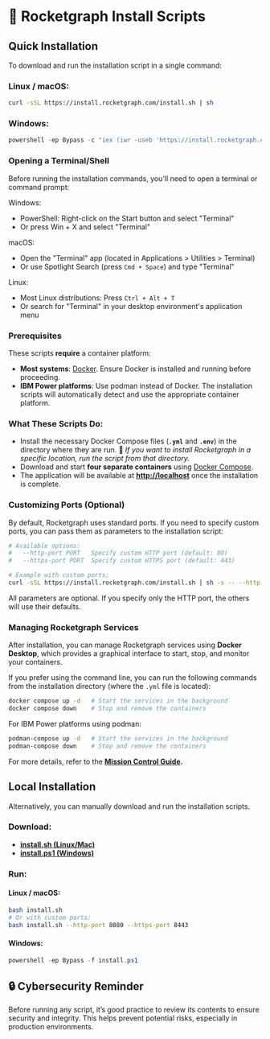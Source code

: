 # 🚀 Rocketgraph Install Scripts

## Quick Installation

To download and run the installation script in a single command:

### Linux / macOS:

```bash
curl -sSL https://install.rocketgraph.com/install.sh | sh
```

### Windows:

```powershell
powershell -ep Bypass -c "iex (iwr -useb 'https://install.rocketgraph.com/install.ps1')"
```

### Opening a Terminal/Shell

Before running the installation commands, you'll need to open a terminal or command prompt:

Windows:

 - PowerShell: Right-click on the Start button and select "Terminal"
 - Or press Win + X and select "Terminal"

macOS:

 - Open the "Terminal" app (located in Applications > Utilities > Terminal)
 - Or use Spotlight Search (press `Cmd + Space`) and type "Terminal"

Linux:

 - Most Linux distributions: Press `Ctrl + Alt + T`
 - Or search for "Terminal" in your desktop environment's application menu

### Prerequisites

These scripts **require** a container platform:

 - **Most systems**: [Docker](https://www.docker.com/products/docker-desktop). Ensure Docker is installed and running before proceeding.
 - **IBM Power platforms**: Use podman instead of Docker. The installation scripts will automatically detect and use the appropriate container platform.

### What These Scripts Do:

- Install the necessary Docker Compose files (**`.yml`** and **`.env`**) in the directory where they are run.
  📌 *If you want to install Rocketgraph in a specific location, run the script from that directory.*
- Download and start **four separate containers** using [Docker Compose](https://docs.docker.com/compose).
- The application will be available at **[http://localhost](http://localhost)** once the installation is complete.

### Customizing Ports (Optional)

By default, Rocketgraph uses standard ports.
If you need to specify custom ports, you can pass them as parameters to the installation script:

```bash
# Available options:
#   --http-port PORT   Specify custom HTTP port (default: 80)
#   --https-port PORT  Specify custom HTTPS port (default: 443)

# Example with custom ports:
curl -sSL https://install.rocketgraph.com/install.sh | sh -s -- --http-port 8080 --https-port 8443
```

All parameters are optional. If you specify only the HTTP port, the others will use their defaults.


### Managing Rocketgraph Services

After installation, you can manage Rocketgraph services using **Docker Desktop**, which provides a graphical interface to start, stop, and monitor your containers.

If you prefer using the command line, you can run the following commands from the installation directory (where the `.yml` file is located):

```bash
docker compose up -d   # Start the services in the background
docker compose down    # Stop and remove the containers
```

For IBM Power platforms using podman:

```bash
podman-compose up -d   # Start the services in the background
podman-compose down    # Stop and remove the containers
```


For more details, refer to the **[Mission Control Guide](https://github.com/Rocketgraphai/rocketgraph/blob/main/README.md).**

## Local Installation

Alternatively, you can manually download and run the installation scripts.

### Download:
- **[install.sh (Linux/Mac)](install.sh)**
- **[install.ps1 (Windows)](install.ps1)**

### Run:
#### Linux / macOS:
```bash
bash install.sh
# Or with custom ports:
bash install.sh --http-port 8080 --https-port 8443
```

#### Windows:
```powershell
powershell -ep Bypass -f install.ps1
```

## 🔒 Cybersecurity Reminder

Before running any script, it’s good practice to review its contents to ensure security and integrity. This helps prevent potential risks, especially in production environments.
